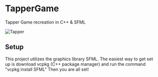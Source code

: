 # TapperGame
Tapper Game recreation in C++ & SFML

![Tapper](https://github.com/DylanNAron/TapperGame/blob/main/TapperGame.gif)

## Setup

This project utilizes the graphics library SFML. The easiest way to get set up is download vcpkg (C++ package manager) and run the command "vcpkg install SFML" Then you are all set!

